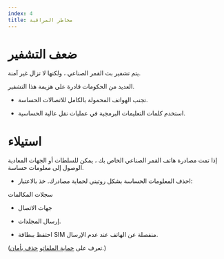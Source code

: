 ```yaml
---
index: 4
title: مخاطر المراقبة
---
```

# ضعف التشفير

يتم تشفير بث القمر الصناعي ، ولكنها لا تزال غير آمنة.

العديد من الحكومات قادرة على هزيمة هذا التشفير.

*   تجنب الهواتف المحمولة بالكامل للاتصالات الحساسة.

*   استخدم كلمات التعليمات البرمجية في عمليات نقل عالية الحساسية.

# استيلاء

إذا تمت مصادرة هاتف القمر الصناعي الخاص بك ، يمكن للسلطات أو الجهات المعادية الوصول إلى معلومات حساسة.

*   احذف المعلومات الحساسة بشكل روتيني لحماية مصادرك. خذ بالاعتبار:

سجلات المكالمات
 * جهات الاتصال 
* إرسال المجلدات.

*   احتفظ ببطاقة SIM منفصلة عن الهاتف عند عدم الإرسال.

(تعرف على [حماية الملفات](umbrella://information/protecting-files)و [حذف بأمان](umbrella://information/safely-deleting).)